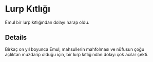 # Lurp Kıtlığı
Emul bir lurp kıtlığından dolayı harap oldu.

## Details
Birkaç on yıl boyunca Emul, mahsullerin mahfolması ve nüfusun çoğu açlıktan muzdarip olduğu için, bir lurp kıtlığından dolayı çok acılar çekti.
